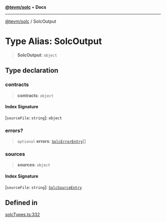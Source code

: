 [**@tevm/solc**](../README.md) • **Docs**

***

[@tevm/solc](../globals.md) / SolcOutput

# Type Alias: SolcOutput

> **SolcOutput**: `object`

## Type declaration

### contracts

> **contracts**: `object`

#### Index Signature

 \[`sourceFile`: `string`\]: `object`

### errors?

> `optional` **errors**: [`SolcErrorEntry`](SolcErrorEntry.md)[]

### sources

> **sources**: `object`

#### Index Signature

 \[`sourceFile`: `string`\]: [`SolcSourceEntry`](SolcSourceEntry.md)

## Defined in

[solcTypes.ts:332](https://github.com/qbzzt/tevm-monorepo/blob/main/bundler-packages/solc/src/solcTypes.ts#L332)
